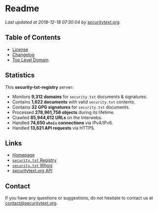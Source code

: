 # Readme

_Last updated at 2018-12-18 07:30:04 by [securitytext.org](https://securitytext.org)._

## Table of Contents

* [License](LICENSE.md)
* [Changelog](CHANGELOG.md)
* [Top Level Domain](TLD.md)

## Statistics

This **security-txt-registry** server:

* Monitors **9,312 domains** for `security.txt` documents & signatures.
* Contains **1,622 documents** with valid `security.txt` contents.
* Contains **32 GPG signatures** for `security.txt` documents.
* Processed **278,961,758 objects** during its lifetime.
* Crawled **85,944,612 URLs** on the Interwebs.
* Handled **74,650 `whois` connections** via IPv4/IPv6.
* Handled **13,621 API requests** via HTTPS.

## Links

* [Homepage](https://securitytext.org)
* [`security.txt` Registry](https://registry.securitytext.org)
* [`security.txt` Whois](https://whois.securitytext.org)
* [securitytext.org API](https://api.securitytext.org)

## Contact

If you have any questions or suggestions, do not hesitate to contact us at contact@securitytext.org.

